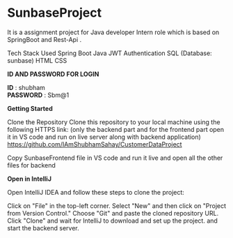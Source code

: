 # SunbaseProject
It is a assignment project for Java developer Intern role which is based on SpringBoot and Rest-Api .
 
Tech Stack Used
Spring Boot
Java
JWT Authentication
SQL (Database: sunbase)
HTML
CSS

**ID AND PASSWORD FOR LOGIN**

 **ID** :       shubham                                                         
 **PASSWORD** : Sbm@1  
 
**Getting Started**

Clone the Repository Clone this repository to your local machine using the following HTTPS link: (only the backend part and for the frontend part open it in VS code and run on live server along with backend application)
https://github.com/IAmShubhamSahay/CustomerDataProject

Copy SunbaseFrontend file in VS code and run it live
and open all the other files for backend


**Open in IntelliJ**

Open IntelliJ IDEA and follow these steps to clone the project:

Click on "File" in the top-left corner.
Select "New" and then click on "Project from Version Control."
Choose "Git" and paste the cloned repository URL.
Click "Clone" and wait for IntelliJ to download and set up the project.
and start the backend server.